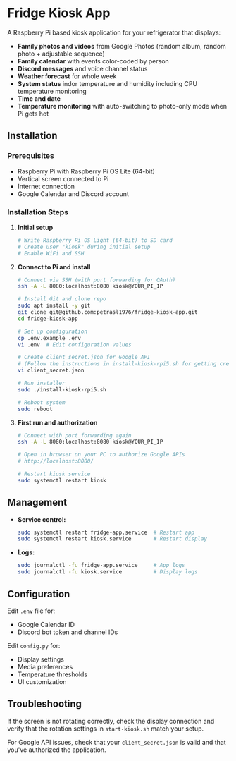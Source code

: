 # Fridge Kiosk App

A Raspberry Pi based kiosk application for your refrigerator that displays:

- **Family photos and videos** from Google Photos (random album, random photo + adjustable sequence)
- **Family calendar** with events color-coded by person
- **Discord messages** and voice channel status
- **Weather forecast** for whole week
- **System status** indor temperature and humidity including CPU temperature monitoring
- **Time and date** 
- **Temperature monitoring** with auto-switching to photo-only mode when Pi gets hot

## Installation

### Prerequisites
- Raspberry Pi with Raspberry Pi OS Lite (64-bit)
- Vertical screen connected to Pi
- Internet connection
- Google Calendar and Discord account

### Installation Steps

1. **Initial setup**
   ```bash
   # Write Raspberry Pi OS Light (64-bit) to SD card
   # Create user "kiosk" during initial setup
   # Enable WiFi and SSH
   ```

2. **Connect to Pi and install**
   ```bash
   # Connect via SSH (with port forwarding for OAuth)
   ssh -A -L 8080:localhost:8080 kiosk@YOUR_PI_IP

   # Install Git and clone repo
   sudo apt install -y git
   git clone git@github.com:petrasl1976/fridge-kiosk-app.git
   cd fridge-kiosk-app
   
   # Set up configuration
   cp .env.example .env
   vi .env  # Edit configuration values

   # Create client_secret.json for Google API
   # (Follow the instructions in install-kiosk-rpi5.sh for getting credentials)
   vi client_secret.json
   
   # Run installer
   sudo ./install-kiosk-rpi5.sh
   
   # Reboot system
   sudo reboot
   ```

3. **First run and authorization**
   ```bash
   # Connect with port forwarding again
   ssh -A -L 8080:localhost:8080 kiosk@YOUR_PI_IP
   
   # Open in browser on your PC to authorize Google APIs
   # http://localhost:8080/
   
   # Restart kiosk service
   sudo systemctl restart kiosk
   ```

## Management

- **Service control:**
  ```bash
  sudo systemctl restart fridge-app.service  # Restart app
  sudo systemctl restart kiosk.service       # Restart display
  ```

- **Logs:**
  ```bash
  sudo journalctl -fu fridge-app.service     # App logs
  sudo journalctl -fu kiosk.service          # Display logs
  ```

## Configuration

Edit `.env` file for:
- Google Calendar ID
- Discord bot token and channel IDs

Edit `config.py` for:
- Display settings
- Media preferences
- Temperature thresholds
- UI customization

## Troubleshooting

If the screen is not rotating correctly, check the display connection and verify that the rotation settings in `start-kiosk.sh` match your setup.

For Google API issues, check that your `client_secret.json` is valid and that you've authorized the application.
